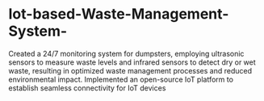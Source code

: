 # Iot-based-Waste-Management-System-
Created a 24/7 monitoring system for dumpsters, employing ultrasonic sensors to measure waste levels and infrared sensors to detect dry or wet waste, resulting in optimized waste management processes and reduced environmental impact.  Implemented an open-source IoT platform to establish seamless connectivity for IoT devices
